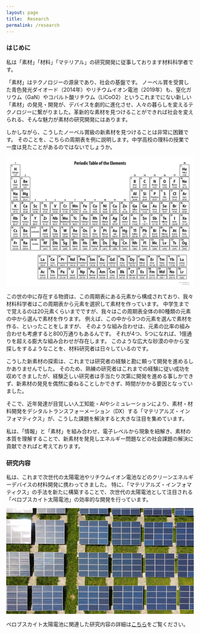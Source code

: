 ```yaml
---
layout: page
title:  Research
permalink: /research
---
```


### はじめに

私は「素材」「材料」「マテリアル」の研究開発に従事しております材料科学者です。

「素材」はテクノロジーの源泉であり、社会の基盤です。
ノーベル賞を受賞した青色発光ダイオード（2014年）やリチウムイオン電池（2019年）も、窒化ガリウム（GaN）やコバルト酸リチウム（LiCoO2）というこれまでにない新しい「素材」の発見・開発が、デバイスを劇的に進化させ、人々の暮らしを変えるテクノロジーに繋がりました。革新的な素材を見つけることができれば社会を変えられる、そんな魅力が素材の研究開発にはあります。

しかしながら、こうしたノーベル賞級の新素材を見つけることは非常に困難です。
そのことを、こちらの周期表を例に説明します。中学高校の理科の授業で一度は見たことがあるのではないでしょうか。

![エビフライトライアングル](../assets/img/periodic_table.png)

この世の中に存在する物資は、この周期表にある元素から構成されており、我々材料科学者はこの周期表から元素を選択して素材を作っています。
中学生までで覚えるのは20元素くらいまでですが、我々はこの周期表全体の80種類の元素の中から選んで素材を作ります。
例えば、この中から3つの元素を選んで素材を作る、といったことをしますが、
そのような組み合わせは、元素の比率の組み合わせも考慮すると800万通りもあるんです。
それが4つ、5つになれば、1億通りを超える膨大な組み合わせが存在します。
このような広大な砂漠の中から宝探しをするようなことを、材料研究者は日々しているのです。

こうした新素材の探索は、これまでは研究者の経験と勘に頼って開発を進めるしかありませんでした。
そのため、熟練の研究者はこれまでの経験に従い成功を収めてきましたが、経験乏しい研究者は手当たり次第に開発を進める事しかできず、新素材の発見を偶然に委ねることしかできず、時間がかかる要因となっていました。


そこで、近年発達が目覚しい人工知能・AIやシミュレーションにより、素材・材料開発をデシタルトランスフォーメーション（DX）する「マテリアルズ・インフォマティクス」が、こうした課題を解決すると大きな注目を集めています。

私は、「情報」と「素材」を組み合わせ、電子レベルから現象を紐解き、素材の本質を理解することで、新素材を発見しエネルギー問題などの社会課題の解決に貢献できればと考えております。


### 研究内容

私は、これまで次世代の太陽電池やリチウムイオン電池などのクリーンエネルギーデバイスの材料開発に携わってきました。
特に、「マテリアルズ・インフォマティクス」の手法を新たに構築することで、次世代の太陽電池として注目される「ペロブスカイト太陽電池」の効率的な開発を行っています。

![エビフライトライアングル](../assets/img/solar_cell.jpg)

ペロブスカイト太陽電池に関連した研究内容の詳細は[こちら](../assets/pdf/p0115-2.pdf)をご覧ください。